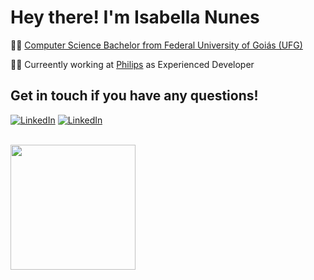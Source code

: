 # Hey there! I'm Isabella Nunes

👩‍💻 [Computer Science Bachelor from Federal University of Goiás (UFG)](https://inf.ufg.br/p/30138-ciencia-da-computacao?atr=en&locale=en)

👩‍⚕️ Curreently working at [Philips](https://www.usa.philips.com/?&locale_code=en_us&remember_locale=en_us) as Experienced Developer

## Get in touch if you have any questions!

[![LinkedIn](https://img.shields.io/static/v1?label=&message=LinkedIn&color=gray&style=flat-square&logo=LinkedIn&logoColor=white)](https://www.linkedin.com/in/isabellanunes/)
[![LinkedIn](https://img.shields.io/static/v1?label=&message=Email&color=gray&style=flat-square&logo=Gmail&logoColor=white)](mailto:isabelladefreitasnunes@gmail.com)

<br />

<img src="https://media.giphy.com/media/Wj7lNjMNDxSmc/giphy.gif" width="200px" />

